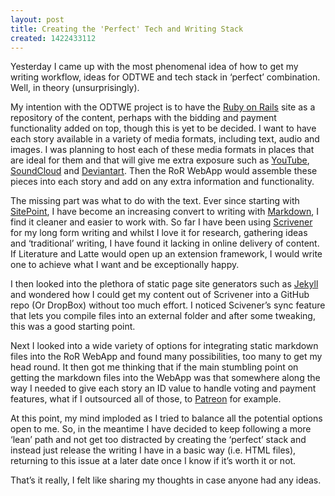 ```yaml
---
layout: post
title: Creating the 'Perfect' Tech and Writing Stack
created: 1422433112
---
```

<p>Yesterday I came up with the most phenomenal idea of how to get my writing workflow, ideas for ODTWE and tech stack in &lsquo;perfect&rsquo; combination. Well, in theory (unsurprisingly).</p><p>My intention with the ODTWE project is to have the <a href="http://rubyonrails.org/" target="_blank">Ruby on Rails</a> site as a repository of the content, perhaps with the bidding and payment functionality added on top, though this is yet to be decided. I want to have each story available in a variety of media formats, including text, audio and images. I was planning to host each of these media formats in places that are ideal for them and that will give me extra exposure such as <a href="http://youtube.com" target="_blank">YouTube</a>, <a href="http://SoundCloud.com" target="_blank">SoundCloud</a> and <a href="http://Deviantart.com" target="_blank">Deviantart</a>. Then the RoR WebApp would assemble these pieces into each story and add on any extra information and functionality.</p><p>The missing part was what to do with the text. Ever since starting with <a href="http://sitepoint.com/mobile" target="_blank">SitePoint</a>, I have become an increasing convert to writing with <a href="http://en.wikipedia.org/wiki/Markdown" target="_blank">Markdown</a>, I find it cleaner and easier to work with. So far I have been using <a href="http://www.literatureandlatte.com/scrivener.php" target="_blank">Scrivener</a> for my long form writing and whilst I love it for research, gathering ideas and &lsquo;traditional&rsquo; writing, I have found it lacking in online delivery of content. If Literature and Latte would open up an extension framework, I would write one to achieve what I want and be exceptionally happy.</p><p>I then looked into the plethora of static page site generators such as <a href="http://jekyllrb.com/" target="_blank">Jekyll</a> and wondered how I could get my content out of Scrivener into a GitHub repo (Or DropBox) without too much effort. I noticed Scivener&rsquo;s sync feature that lets you compile files into an external folder and after some tweaking, this was a good starting point.</p><p>Next I looked into a wide variety of options for integrating static markdown files into the RoR WebApp and found many possibilities, too many to get my head round. It then got me thinking that if the main stumbling point on getting the markdown files into the WebApp was that somewhere along the way I needed to give each story an ID value to handle voting and payment features, what if I outsourced all of those, to <a href="https://www.patreon.com/" target="_blank">Patreon</a> for example.</p><p>At this point, my mind imploded as I tried to balance all the potential options open to me. So, in the meantime I have decided to keep following a more &lsquo;lean&rsquo; path and not get too distracted by creating the &lsquo;perfect&rsquo; stack and instead just release the writing I have in a basic way (i.e. HTML files), returning to this issue at a later date once I know if it&rsquo;s worth it or not.</p><p>That&rsquo;s it really, I felt like sharing my thoughts in case anyone had any ideas.</p>

